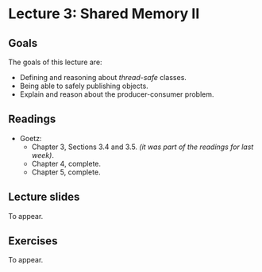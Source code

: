 # Lecture 3: Shared Memory II

## Goals

The goals of this lecture are:

* Defining and reasoning about *thread-safe* classes.
* Being able to safely publishing objects.
* Explain and reason about the producer-consumer problem.

## Readings 

* Goetz:
  * Chapter 3, Sections 3.4 and 3.5. *(it was part of the readings for last week)*.
  * Chapter 4, complete.
  * Chapter 5, complete.

## Lecture slides

To appear.

## Exercises

To appear.
